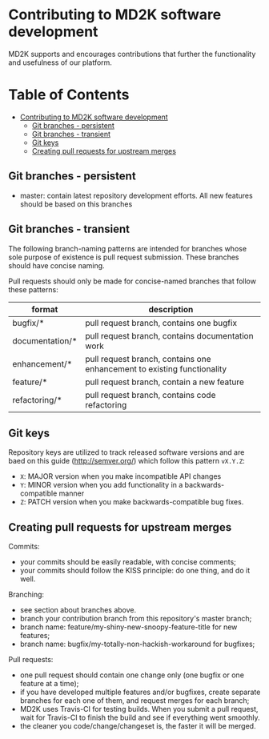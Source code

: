 # Contributing to MD2K software development

MD2K supports and encourages contributions that further the functionality and
usefulness of our platform.

Table of Contents
=================

  * [Contributing to MD2K software development](#contributing-to-md2k-software-development)
    * [Git branches - persistent](#git-branches---persistent)
    * [Git branches - transient](#git-branches---transient)
    * [Git keys](#git-keys)
    * [Creating pull requests for upstream merges](#creating-pull-requests-for-upstream-merges)


## Git branches - persistent
- master: contain latest repository development efforts. All new features should
be based on this branches

## Git branches - transient
The following branch-naming patterns are intended for branches whose sole purpose
of existence is pull request submission. These branches should have concise naming.

Pull requests should only be made for concise-named branches that follow these patterns:

| format   | description                                                             |
|-----------------|-------------------------------------------------------------------------|
| bugfix/*        | pull request branch, contains one bugfix                                |
| documentation/* | pull request branch, contains documentation work                        |
| enhancement/*   | pull request branch, contains one enhancement to existing functionality |
| feature/*       | pull request branch, contain a new feature                              |
| refactoring/*   | pull request branch, contains code refactoring                          |

## Git keys
Repository keys are utilized to track released software versions and are baed on this guide (http://semver.org/)
which follow this pattern `vX.Y.Z`:
- `X`: MAJOR version when you make incompatible API changes
- `Y`: MINOR version when you add functionality in a backwards-compatible manner
- `Z`: PATCH version when you make backwards-compatible bug fixes.

## Creating pull requests for upstream merges

Commits:
- your commits should be easily readable, with concise comments;
- your commits should follow the KISS principle: do one thing, and do it well.

Branching:
- see section about branches above.
- branch your contribution branch from this repository's master branch;
- branch name: feature/my-shiny-new-snoopy-feature-title for new features;
- branch name: bugfix/my-totally-non-hackish-workaround for bugfixes;

Pull requests:
- one pull request should contain one change only
    (one bugfix or one feature at a time);
- if you have developed multiple features and/or bugfixes, create separate
    branches for each one of them, and request merges for each branch;
- MD2K uses Travis-CI for testing builds. When you submit a pull request,
    wait for Travis-CI to finish the build and see if everything went
    smoothly.
- the cleaner you code/change/changeset is, the faster it will be merged.
